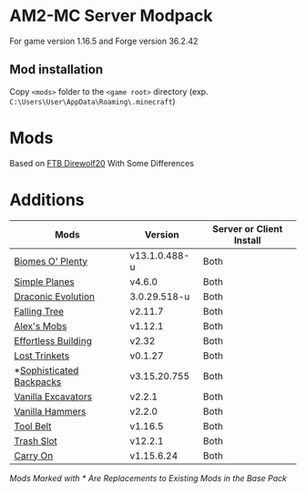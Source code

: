 
  

  

  

# AM2-MC Server Modpack

  

  

  

  

For game version 1.16.5 and Forge version 36.2.42

  

  

  

  

## Mod installation

  

  

  

  

Copy `<mods>` folder to the `<game root>` directory (exp. `C:\Users\User\AppData\Roaming\.minecraft`)

  

  

  

  

# Mods

  

  

  

Based on [FTB Direwolf20](https://www.feed-the-beast.com/modpacks/79-ftb-presents-direwolf20-116?tab=about) With Some Differences

  

  

# **Additions**

  

**Mods** | **Version** | **Server or Client Install** |
|-------------------------------------|--------------------|---------------|
| [Biomes O' Plenty](https://www.curseforge.com/minecraft/mc-mods/biomes-o-plenty)| v13.1.0.488-u | Both |
| [Simple Planes](https://www.curseforge.com/minecraft/mc-mods/simple-planes) | v4.6.0 | Both |
| [Draconic Evolution](https://www.curseforge.com/minecraft/mc-mods/draconic-evolution) | 3.0.29.518-u | Both |
| [Falling Tree](https://www.curseforge.com/minecraft/mc-mods/falling-tree) | v2.11.7 | Both |
| [Alex's Mobs](https://www.curseforge.com/minecraft/mc-mods/alexs-mobs) | v1.12.1 | Both |
| [Effortless Building](https://www.curseforge.com/minecraft/mc-mods/effortless-building) | v2.32 | Both |
| [Lost Trinkets](https://www.curseforge.com/minecraft/mc-mods/lost-trinkets) | v0.1.27 | Both |
| *[Sophisticated Backpacks](https://www.curseforge.com/minecraft/mc-mods/sophisticated-backpacks)| v3.15.20.755 | Both |
| [Vanilla Excavators](https://www.curseforge.com/minecraft/mc-mods/vanilla-excavators-forge)| v2.2.1 | Both |
| [Vanilla Hammers](https://www.curseforge.com/minecraft/mc-mods/vanilla-hammers-forge)| v2.2.0 | Both |
| [Tool Belt](https://www.curseforge.com/minecraft/mc-mods/tool-belt)| v1.16.5 | Both |
| [Trash Slot](https://www.curseforge.com/minecraft/mc-mods/trashslot)| v12.2.1 | Both |
| [Carry On](https://www.curseforge.com/minecraft/mc-mods/carry-on)| v1.15.6.24 | Both |




  

  

*Mods Marked with * Are Replacements to Existing Mods in the Base Pack*